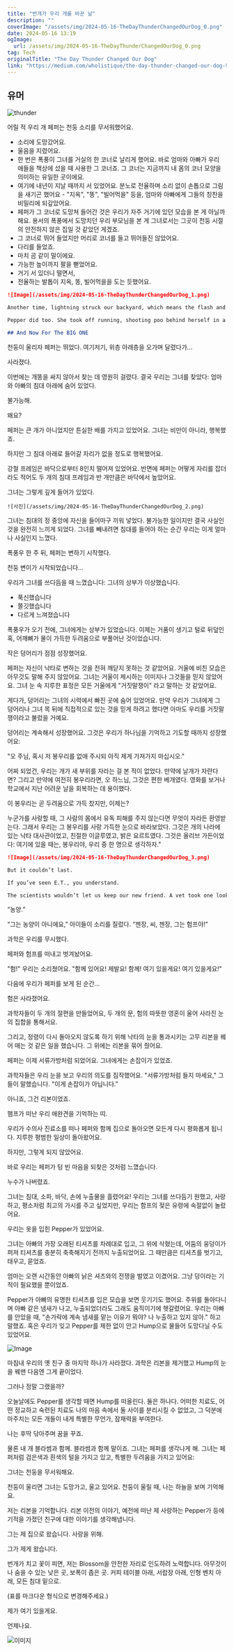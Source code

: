 ```yaml
---
title: "번개가 우리 개를 바꾼 날"
description: ""
coverImage: "/assets/img/2024-05-16-TheDayThunderChangedOurDog_0.png"
date: 2024-05-16 13:19
ogImage: 
  url: /assets/img/2024-05-16-TheDayThunderChangedOurDog_0.png
tag: Tech
originalTitle: "The Day Thunder Changed Our Dog"
link: "https://medium.com/wholistique/the-day-thunder-changed-our-dog-93ccc5691941"
---
```



## 유머

![thunder](/assets/img/2024-05-16-TheDayThunderChangedOurDog_0.png)

어릴 적 우리 개 페퍼는 천둥 소리를 무서워했어요.

- 소리에 도망갔어요.
- 울음을 지렸어요.
- 한 번은 폭풍이 그녀를 거실의 한 코너로 날리게 했어요. 바로 엄마와 아빠가 우리 애들을 책상에 섰을 때 사용한 그 코너죠. 그 코너는 지금까지 내 몸의 코너 모양을 의미하는 유일한 곳이에요.
- 여기에 내년이 지날 때까지 서 있었어요. 분노로 전율하며 소리 없이 손톱으로 그림을 새기곤 했어요 - "지옥", "똥", "빌어먹을" 등을, 엄마와 아빠에게 그들의 칭찬을 비밀리에 되갚았어요.
- 페퍼가 그 코너로 도망쳐 들어간 것은 우리가 자주 거기에 있던 모습을 본 게 아닐까 해요. 용서의 폭풍에서 도망치던 우리 부모님을 본 게 그녀로서는 그곳이 천둥 시절의 안전하지 않은 집일 것 같았던 게겠죠.
- 그 코너로 뛰어 들었지만 머리로 코너를 들고 뛰어들진 않았어요.
- 다리를 들었죠.
- 마치 곰 같이 말이에요.
- 가능한 높이까지 팔을 뻗었어요.
- 거기 서 있더니 떨면서,
- 전율하는 발톱이 지옥, 똥, 빌어먹을을 도는 듯했어요.

<div class="content-ad"></div>

```markdown
![Image](/assets/img/2024-05-16-TheDayThunderChangedOurDog_1.png)

Another time, lightning struck our backyard, which means the flash and the boom arrived together. My grandmother was visiting and said, “I felt the hair stand up on my legs.”

Pepper did too. She took off running, shooting poo behind herself in a line that made her easy to track.

## And Now For The BIG ONE
```

<div class="content-ad"></div>

천둥이 울리자 페퍼는 뛰었다. 여기저기, 위층 아래층을 오가며 달렸다가...

사라졌다.

이번에는 개똥을 싸지 않아서 찾는 데 영원히 걸렸다. 결국 우리는 그녀를 찾았다: 엄마와 아빠의 침대 아래에 숨어 있었다.

불가능해.

<div class="content-ad"></div>

왜요?

페퍼는 큰 개가 아니었지만 튼실한 배를 가지고 있었어요. 그녀는 비만이 아니라, 행복했죠.

하지만 그 침대 아래로 들어갈 자리가 없을 정도로 행복했어요.

강철 프레임은 바닥으로부터 8인치 떨어져 있었어요. 반면에 페퍼는 어떻게 자리를 잡더라도 적어도 두 개의 침대 프레임과 반 개만큼은 바닥에서 높았어요.

<div class="content-ad"></div>

그녀는 그렇게 깊게 들어가 있었다.

``![사진](/assets/img/2024-05-16-TheDayThunderChangedOurDog_2.png)``

그녀는 침대의 정 중앙에 자신을 들어마구 끼워 넣었다. 불가능한 일이지만 결국 사실인 것을 완전히 느끼게 되었다. 그녀를 빼내려면 침대를 들어야 하는 순간 우리는 이게 얼마나 사실인지 느꼈다.

폭풍우 한 주 뒤, 페퍼는 변하기 시작했다.

<div class="content-ad"></div>

천둥 변이가 시작되었습니다...

우리가 그녀를 쓰다듬을 때 느꼈습니다: 그녀의 상부가 이상했습니다.

- 푹신했습니다
- 쫄깃했습니다
- 다르게 느껴졌습니다

폭풍우가 오기 전에, 그녀에게는 상부가 있었습니다. 이제는 거품이 생기고 털로 뒤덮인 혹, 어깨뼈가 물이 가득한 두려움으로 부풀어난 것이었습니다.

<div class="content-ad"></div>

작은 덩어리가 점점 성장했어요.

페퍼는 자신이 낙타로 변하는 것을 전혀 깨닫지 못하는 것 같았어요. 거울에 비친 모습은 아무것도 말해 주지 않았어요. 그녀는 거울이 제시하는 이미지나 그것들을 믿지 않았어요. 그녀 눈 속 지루한 표정은 모든 거울에게 "거짓말쟁이" 라고 말하는 것 같았어요.

게다가, 덩어리는 그녀의 시력에서 빠진 곳에 숨어 있었어요. 만약 우리가 그녀에게 그 덩어리나 그녀 목 뒤에 직접적으로 있는 것을 믿게 하려고 했다면 아마도 우리를 거짓말쟁이라고 불렀을 거예요.

덩어리는 계속해서 성장했어요. 그것은 우리가 하나님을 기억하고 기도할 때까지 성장했어요:

<div class="content-ad"></div>

"오 주님, 혹시 저 봉우리를 없애 주시되 아직 제게 가져가지 마십시오."

어찌 되었건, 우리는 개가 새 부위를 자라는 걸 본 적이 없었다. 만약에 날개가 자란다면? 그리고 만약에 여전히 봉우리라면, 오 하느님, 그것은 편한 베개였다. 영화를 보거나 학교에서 지난 어려운 날을 회복하는 데 용이했다.

이 봉우리는 곧 두려움으로 가득 찼지만, 이제는?

누군가를 사랑할 때, 그 사람의 몸에서 유독 피해를 주지 않는다면 무엇이 자라든 환영받는다. 그래서 우리는 그 봉우리를 사랑 가득한 눈으로 바라보았다. 그것은 개의 나라에 있는 낙타 대사관이었고, 친절한 이글루였고, 밝은 요르트였다. 그것은 올리브 가든이었다: 여기에 있을 때는, 봉우리야, 우리 중 한 명으로 생각하자."

<div class="content-ad"></div>

```markdown
![Image](/assets/img/2024-05-16-TheDayThunderChangedOurDog_3.png)

But it couldn’t last.

If you’ve seen E.T., you understand.

The scientists wouldn’t let us keep our new friend. A vet took one look and gave Hump a new name:
```

<div class="content-ad"></div>

“농양.”

“그는 농양이 아니에요,” 아이들이 소리를 질렀다. “젠장, 씨, 젠장, 그는 험프야!”

과학은 우리를 무시했다.

페퍼와 험프를 떠내고 벗겨놨어요.

<div class="content-ad"></div>

"험!" 우리는 소리쳤어요. "함께 있어요! 제발요! 함께! 여기 있을게요! 여기 있을게요!"

다음에 우리가 페퍼를 보게 된 순간...

험은 사라졌어요.

과학자들이 두 개의 절편을 만들었어요, 두 개의 문, 험의 따뜻한 영혼이 울어 사라진 눈의 집합을 통해서요.

<div class="content-ad"></div>

그리고, 정령이 다시 돌아오지 않도록 하기 위해 낙타의 눈을 통과시키는 고무 리본을 꿰어 매는 것 같은 일을 했습니다. 그 위에는 리본을 묶어 줬어요.

페퍼는 이제 서류가방처럼 되었어요. 그녀에게는 손잡이가 있었죠.

과학자들은 우리 눈을 보고 우리의 의도를 짐작했어요. "서류가방처럼 들지 마세요," 그들이 말했습니다. "이게 손잡이가 아닙니다."

아니죠, 그건 리본이었죠.

<div class="content-ad"></div>

햄프가 떠난 우리 애완견을 기억하는 띠.

우리가 수의사 진료소를 떠나 페퍼와 함께 집으로 돌아오면 모든게 다시 평화롭게 됩니다. 지루한 평범한 일상이 돌아왔어요.

<div class="content-ad"></div>

하지만, 그렇게 되지 않았어요.

바로 우리는 페퍼가 텅 빈 마음을 되찾은 것처럼 느꼈습니다. 

누수가 나버렸죠.

그녀는 침대, 소파, 바닥, 손에 누출물을 흘렸어요! 우리는 그녀를 쓰다듬기 원했고, 사랑하고, 평소처럼 최고의 가시를 주고 싶었지만, 우리는 함프의 젖은 유령에 속절없이 놀랐어요.

<div class="content-ad"></div>

우리는 옷을 입힌 Pepper가 있었어요.

그녀는 아빠의 가장 오래된 티셔츠를 차례대로 입고, 그 위에 삭혔는데, 어둠의 웅덩이가 퍼져 티셔츠를 충분히 축축해지기 전까지 누출되었어요. 그 때만큼은 티셔츠를 벗기고, 태우고, 묻었죠.

엄마는 오랜 시간동안 아빠의 낡은 셔츠와의 전쟁을 벌였고 이겼어요. 그냥 덩이라는 기적이 필요했을 뿐이었죠.

Pepper가 아빠의 유명한 티셔츠를 입은 모습을 보면 웃기기도 했어요. 주위를 돌아다니며 아빠 같은 냄새가 나고, 누출되었더라도 그래도 움직이기에 헷갈렸어요. 우리는 아빠를 안았을 때, "손가락에 계속 냄새를 맡는 이유가 뭐야? 나 누출하고 있지 않아." 하고 말했죠. 혹은 우리가 잊고 Pepper를 제한 없이 안고 Hump으로 물들어 도망다닐 수도 있었어요.

<div class="content-ad"></div>

![Image](/assets/img/2024-05-16-TheDayThunderChangedOurDog_5.png)

마침내 우리의 옛 친구 중 마지막 하나가 사라졌다. 과학은 리본을 제거했고 Hump의 눈을 꿰맨 다음엔 그게 끝이었다.

그러나 정말 그랬을까?

오늘날에도 Pepper를 생각할 때면 Hump를 떠올린다. 둘은 하나다. 어떠한 치료도, 어떤 정교하고 숙련된 치료도 나의 마음 속에서 둘 사이를 분리시킬 수 없었고, 그 덕분에 마주치는 모든 개들이 내게 특별한 무언가, 잠재력을 부여한다.

<div class="content-ad"></div>

나는 후딱 닦아주며 꿈을 꾸죠.

물론 내 개 블라썸과 함께. 블라썸과 함께 말이죠. 그녀는 페퍼를 생각나게 해. 그녀는 페퍼처럼 검은색과 흰색의 털을 가지고 있고, 특별한 두려움을 가지고 있어요:

그녀는 천둥을 무서워해요.

천둥이 울리면 그녀는 도망가고, 울고 있어요. 천둥이 울릴 때, 나는 하늘을 보며 기억해요.

<div class="content-ad"></div>

저는 리본을 기억합니다. 리본 이전의 이야기, 예전에 떠난 제 사랑하는 Pepper가 등에 기적을 가졌던 친구에 대한 이야기를 생각해냅니다.

그는 제 집으로 왔습니다. 사랑을 위해.

그가 제게 왔습니다.

번개가 치고 꽃이 피면, 저는 Blossom을 안전한 자리로 인도하려 노력합니다. 아무것이나 숨을 수 있는 낮은 곳, 보폭이 좁은 곳. 커피 테이블 아래, 서랍장 아래, 인형 벤치 아래, 모든 침대 밑으로.

<div class="content-ad"></div>

(표를 마크다운 형식으로 변경해주세요.)

<div class="content-ad"></div>

제가 여기 있을게요.

언제나요.

![이미지](/assets/img/2024-05-16-TheDayThunderChangedOurDog_7.png)